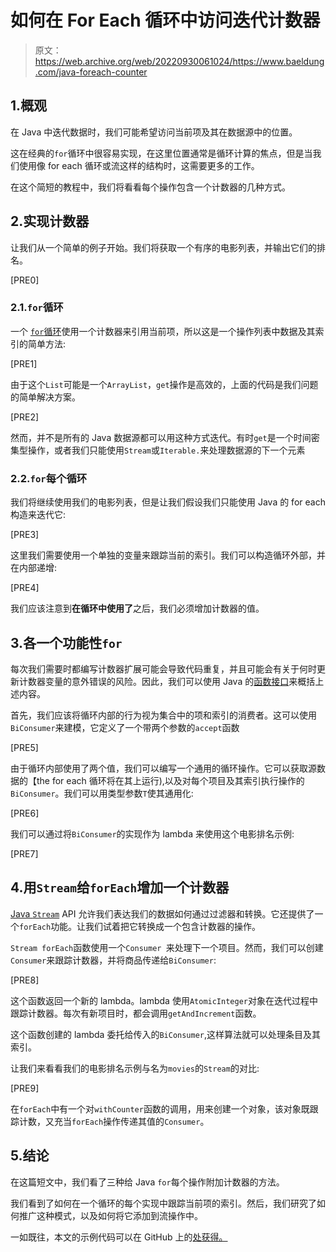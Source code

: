 # 如何在 For Each 循环中访问迭代计数器

> 原文：<https://web.archive.org/web/20220930061024/https://www.baeldung.com/java-foreach-counter>

## 1.概观

在 Java 中迭代数据时，我们可能希望访问当前项及其在数据源中的位置。

这在经典的`for`循环中很容易实现，在这里位置通常是循环计算的焦点，但是当我们使用像 for each 循环或流这样的结构时，这需要更多的工作。

在这个简短的教程中，我们将看看每个操作包含一个计数器的几种方式。

## 2.实现计数器

让我们从一个简单的例子开始。我们将获取一个有序的电影列表，并输出它们的排名。

[PRE0]

### 2.1.`for`循环

一个 [`for`循环](/web/20220703122515/https://www.baeldung.com/java-for-loop)使用一个计数器来引用当前项，所以这是一个操作列表中数据及其索引的简单方法:

[PRE1]

由于这个`List`可能是一个`ArrayList`，`get`操作是高效的，上面的代码是我们问题的简单解决方案。

[PRE2]

然而，并不是所有的 Java 数据源都可以用这种方式迭代。有时`get`是一个时间密集型操作，或者我们只能使用`Stream`或`Iterable.`来处理数据源的下一个元素

### 2.2.`for`每个循环

我们将继续使用我们的电影列表，但是让我们假设我们只能使用 Java 的 for each 构造来迭代它:

[PRE3]

这里我们需要使用一个单独的变量来跟踪当前的索引。我们可以构造循环外部，并在内部递增:

[PRE4]

我们应该注意到**在循环中使用了**之后，我们必须增加计数器的值。

## 3.各一个功能性`for`

每次我们需要时都编写计数器扩展可能会导致代码重复，并且可能会有关于何时更新计数器变量的意外错误的风险。因此，我们可以使用 Java 的[函数接口](/web/20220703122515/https://www.baeldung.com/java-8-functional-interfaces)来概括上述内容。

首先，我们应该将循环内部的行为视为集合中的项和索引的消费者。这可以使用`BiConsumer`来建模，它定义了一个带两个参数的`accept`函数

[PRE5]

由于循环内部使用了两个值，我们可以编写一个通用的循环操作。它可以获取源数据的【the for each 循环将在其上运行),以及对每个项目及其索引执行操作的`BiConsumer`。我们可以用类型参数`T`使其通用化:

[PRE6]

我们可以通过将`BiConsumer`的实现作为 lambda 来使用这个电影排名示例:

[PRE7]

## 4.用`Stream`给`forEach`增加一个计数器

[Java `Stream`](/web/20220703122515/https://www.baeldung.com/java-8-streams-introduction) API 允许我们表达我们的数据如何通过过滤器和转换。它还提供了一个`forEach`功能。让我们试着把它转换成一个包含计数器的操作。

`Stream forEach`函数使用一个`Consumer `来处理下一个项目。然而，我们可以创建`Consumer`来跟踪计数器，并将商品传递给`BiConsumer`:

[PRE8]

这个函数返回一个新的 lambda。lambda 使用`AtomicInteger`对象在迭代过程中跟踪计数器。每次有新项目时，都会调用`getAndIncrement`函数。

这个函数创建的 lambda 委托给传入的`BiConsumer`,这样算法就可以处理条目及其索引。

让我们来看看我们的电影排名示例与名为`movies`的`Stream`的对比:

[PRE9]

在`forEach`中有一个对`withCounter`函数的调用，用来创建一个对象，该对象既跟踪计数，又充当`forEach`操作传递其值的`Consumer`。

## 5.结论

在这篇短文中，我们看了三种给 Java `for`每个操作附加计数器的方法。

我们看到了如何在一个循环的每个实现中跟踪当前项的索引。然后，我们研究了如何推广这种模式，以及如何将它添加到流操作中。

一如既往，本文的示例代码可以在 GitHub 上的[处获得。](https://web.archive.org/web/20220703122515/https://github.com/eugenp/tutorials/tree/master/core-java-modules/core-java-lang-3)